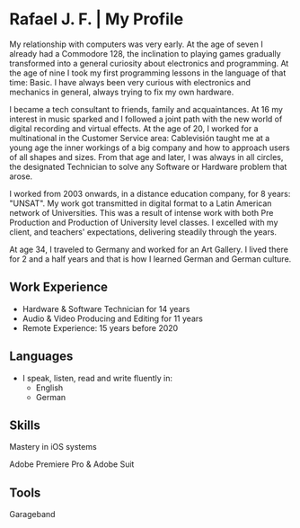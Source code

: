 # Rafael J. F. | My Profile

My relationship with computers was very early. At the age of seven I already had a Commodore 128, the inclination to playing games gradually transformed into a general curiosity about electronics and programming. At the age of nine I took my first programming lessons in the language of that time: Basic. I have always been very curious with electronics and mechanics in general, always trying to fix my own hardware. 

I became a tech consultant to friends, family and acquaintances. At 16 my interest in music sparked and I followed a joint path with the new world of digital recording and virtual effects. At the age of 20, I worked for a multinational in the Customer Service area: Cablevisión taught me at a young age the inner workings of a big company and how to approach users of all shapes and sizes. From that age and later, I was always in all circles, the designated Technician to solve any Software or Hardware problem that arose.

I worked from 2003 onwards, in a distance education company, for 8 years: "UNSAT". My work got transmitted in digital format to a Latin American network of Universities. This was a result of intense work with both Pre Production and Production of University level classes. I excelled with my client, and teachers' expectations, delivering steadily through the years. 

At age 34, I traveled to Germany and worked for an Art Gallery. I lived there for 2 and a half years and that is how I learned German and German culture.

## Work Experience

* Hardware & Software Technician for 14 years
* Audio & Video Producing and Editing for 11 years
* Remote Experience: 15 years before 2020

## Languages

* I speak, listen, read and write fluently in:
  * English
  * German

## Skills

Mastery in iOS systems

Adobe Premiere Pro & Adobe Suit

## Tools

Garageband

